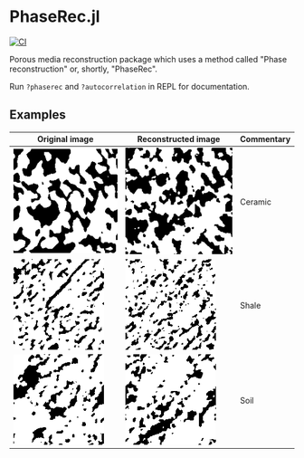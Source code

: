 # PhaseRec.jl
[![CI](https://github.com/shamazmazum/PhaseRec.jl/actions/workflows/tests.yml/badge.svg)](https://github.com/shamazmazum/PhaseRec.jl/actions/workflows/tests.yml)

Porous media reconstruction package which uses a method called "Phase
reconstruction" or, shortly, "PhaseRec".

Run `?phaserec` and `?autocorrelation` in REPL for documentation.

## Examples

| Original image             | Reconstructed image         | Commentary |
|----------------------------|-----------------------------|------------|
| ![](imgs/ceramic-orig.png) | ![](imgs/ceramic-rec.png) | Ceramic    |
| ![](imgs/shale-orig.png)   | ![](imgs/shale-rec.png)   | Shale      |
| ![](imgs/soil-orig.png)    | ![](imgs/soil-rec.png)    | Soil       |
